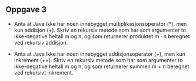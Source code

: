 ## Oppgave 3

- Anta at Java ikke har noen innebygget multiplikasjonsoperator (*), men kun addisjon (+). Skriv en rekursiv metode som har som argumenter to ikke-negative heltall m og n, og som returnerer produktet m · n beregnet ved rekursiv addisjon.


- Anta at Java ikke har noen innebygget addisjonsoperator (+), men kun inkrement (++). Skriv en rekursiv metode som har som argumenter to ikke-negative heltall m og n, og som returnerer summen m + n beregnet ved rekursivt inkrement.

